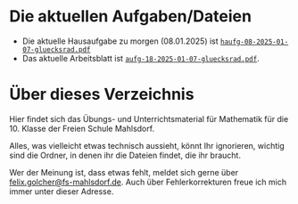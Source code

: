 # Die aktuellen Aufgaben/Dateien

* Die aktuelle Hausaufgabe zu morgen (08.01.2025) ist [`haufg-08-2025-01-07-gluecksrad.pdf`](hausaufgaben/haufg-08-2025-01-07-gluecksrad.pdf)
* Das aktuelle Arbeitsblatt ist [`aufg-18-2025-01-07-gluecksrad.pdf`](arbeitsblaetter/aufg-18-2025-01-07-gluecksrad.pdf). 


# Über dieses Verzeichnis

Hier findet sich das Übungs- und Unterrichtsmaterial für Mathematik für die 10. Klasse der Freien Schule Mahlsdorf.

Alles, was vielleicht etwas technisch aussieht, könnt Ihr ignorieren, wichtig sind die Ordner, in denen ihr die Dateien findet, die ihr braucht.

Wer der Meinung ist, dass etwas fehlt, meldet sich gerne über [felix.golcher@fs-mahlsdorf.de](mailto:felix.golcher@fs-mahlsdorf.de). Auch über Fehlerkorrekturen freue ich mich immer unter dieser Adresse.
